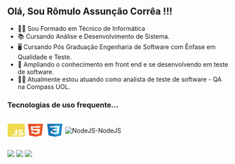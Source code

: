 ## Olá, Sou Rômulo Assunção Corrêa !!!

- 🧑‍💻 Sou Formado em Técnico de Informática
- 📚 Cursando Análise e Desenvolvimento de Sistema.
- 🖥️ Cursando Pós Graduação Engenharia de Software com Ênfase em Qualidade e Teste.
- 🚀 Ampliando o conhecimento em front end e se desenvolvendo em teste de software.
- 👨‍💻 Atualmente estou atuando como analista de teste de software - QA na Compass UOL.

<h3>Tecnologias de uso frequente...</h3>
<div style="display: inline_block"><br>
  <img align="center" alt="Javascript-Js" height="30" width="40" src="https://raw.githubusercontent.com/devicons/devicon/master/icons/javascript/javascript-plain.svg">
  <img align="center" alt="HTML5-HTML" height="30" width="40" src="https://raw.githubusercontent.com/devicons/devicon/master/icons/html5/html5-original.svg">
  <img align="center" alt="CSS3-CSS" height="30" width="40" src="https://raw.githubusercontent.com/devicons/devicon/master/icons/css3/css3-original.svg">
  <img align="center" alt="NodeJS-NodeJS" height="30" width="40" src="https://cdn.jsdelivr.net/gh/devicons/devicon/icons/nodejs/nodejs-original-wordmark.svg">
            
</div>
  
  ##
 
<div> 
  <a href="https://www.instagram.com/romuloassuncaocorrea/" target="_blank"><img src="https://img.shields.io/badge/-Instagram-%23E4405F?style=for-the-badge&logo=instagram&logoColor=white" target="_blank"></a>
  <a href = "mailto:romulo.assuncao.ra@gmail.com"><img src="https://img.shields.io/badge/-Gmail-%23333?style=for-the-badge&logo=gmail&logoColor=white" target="_blank"></a>
  <a href="https://www.linkedin.com/in/ 
romuloassuncao
" target="_blank"><img src="https://img.shields.io/badge/-LinkedIn-%230077B5?style=for-the-badge&logo=linkedin&logoColor=white" target="_blank"></a> 
  
</div>
